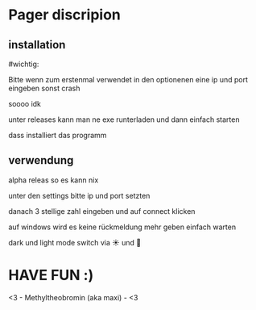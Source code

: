 # Pager discripion

## installation


#wichtig:

Bitte wenn zum erstenmal verwendet in den optionenen eine ip und port eingeben sonst crash


soooo idk 

unter releases kann man ne exe runterladen und dann einfach starten

dass installiert das programm


## verwendung

alpha releas so es kann nix

unter den settings bitte ip und port setzten

danach 3 stellige zahl eingeben und auf connect klicken

auf windows wird es keine rückmeldung mehr geben einfach warten

dark und light mode switch via ☀️ und 🌙

# HAVE FUN :) 

<3 - Methyltheobromin (aka maxi) - <3
